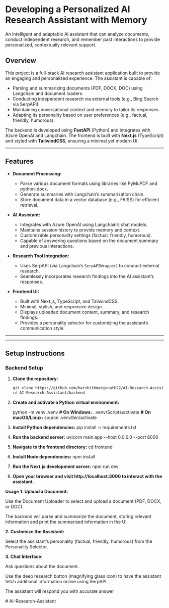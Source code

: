 # Developing a Personalized AI Research Assistant with Memory

An intelligent and adaptable AI assistant that can analyze documents, conduct independent research, and remember past interactions to provide personalized, contextually relevant support.

## Overview

This project is a full-stack AI research assistant application built to provide an engaging and personalized experience. The assistant is capable of:

- Parsing and summarizing documents (PDF, DOCX, DOC) using Langchain and document loaders.
- Conducting independent research via external tools (e.g., Bing Search via SerpAPI).
- Maintaining conversational context and memory to tailor its responses.
- Adapting its personality based on user preferences (e.g., factual, friendly, humorous).

The backend is developed using **FastAPI** (Python) and integrates with Azure OpenAI and Langchain. The frontend is built with **Next.js** (TypeScript) and styled with **TailwindCSS**, ensuring a minimal yet modern UI.

---

## Features

- **Document Processing:**
  - Parse various document formats using libraries like PyMuPDF and python-docx.
  - Generate summaries with Langchain’s summarization chain.
  - Store document data in a vector database (e.g., FAISS) for efficient retrieval.

- **AI Assistant:**
  - Integrates with Azure OpenAI using Langchain’s chat models.
  - Maintains session history to provide memory and context.
  - Customizable personality settings (factual, friendly, humorous).
  - Capable of answering questions based on the document summary and previous interactions.
  
- **Research Tool Integration:**
  - Uses SerpAPI (via Langchain’s `SerpAPIWrapper`) to conduct external research.
  - Seamlessly incorporates research findings into the AI assistant’s responses.

- **Frontend UI:**
  - Built with Next.js, TypeScript, and TailwindCSS.
  - Minimal, stylish, and responsive design.
  - Displays uploaded document content, summary, and research findings.
  - Provides a personality selector for customizing the assistant’s communication style.

---


---

## Setup Instructions

### Backend Setup

1. **Clone the repository:**

   ```bash
   git clone https://github.com/harshithmanjunath22/AI-Research-Assistant.git
   cd AI-Research-Assistant/backend

2. **Create and activate a Python virtual environment:**

    python -m venv .venv
    **# On Windows:**
    .\.venv\Scripts\activate
    **# On macOS/Linux:**
    source .venv/bin/activate

3. **Install Python dependencies:**
   pip install -r requirements.txt

4. **Run the backend server:**
   uvicorn main:app --host 0.0.0.0 --port 8000

5. **Navigate to the frontend directory:**
    cd frontend

6. **Install Node dependencies:**
   npm install

7. **Run the Next.js development server:**
    npm run dev

8. **Open your browser and visit http://localhost:3000 to interact with the assistant.**

**Usage**
**1. Upload a Document:**

Use the Document Uploader to select and upload a document (PDF, DOCX, or DOC).

The backend will parse and summarize the document, storing relevant information and print the summarised information in the UI.

**2. Customize the Assistant:**

Select the assistant’s personality (factual, friendly, humorous) from the Personality Selector.

**3. Chat Interface:**

Ask questions about the document.

Use the deep research button (magnifying glass icon) to have the assistant fetch additional information online using SerpAPI.

The assistant will respond you with accurate answer

#   A I - R e s e a r c h - A s s i s t a n t 
 
 
